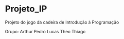 # Projeto_IP
 Projeto do jogo da cadeira de Introdução à Programação

Grupo:
Arthur
Pedro
Lucas
Theo
Thiago